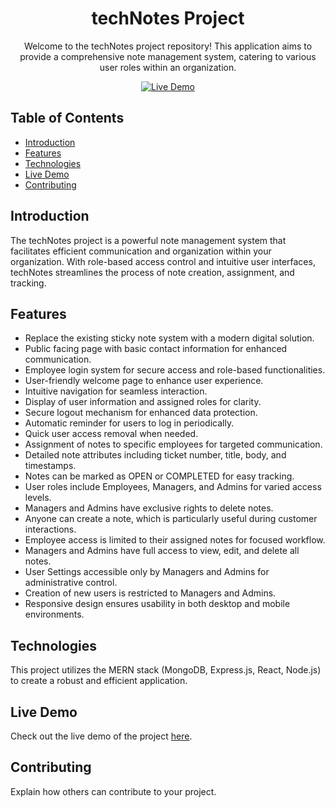 <div align="center">
  <h1>techNotes Project</h1>
  <p>Welcome to the techNotes project repository! This application aims to provide a comprehensive note management system, catering to various user roles within an organization.</p>
  <a href="https://technotes-y30i.onrender.com/">
    <img src="https://img.shields.io/badge/-Live%20Demo-brightgreen?style=for-the-badge" alt="Live Demo">
  </a>
</div>

## Table of Contents
- [Introduction](#introduction)
- [Features](#features)
- [Technologies](#technologies)
- [Live Demo](#live-demo)
- [Contributing](#contributing)

## Introduction
The techNotes project is a powerful note management system that facilitates efficient communication and organization within your organization. With role-based access control and intuitive user interfaces, techNotes streamlines the process of note creation, assignment, and tracking.

## Features
- Replace the existing sticky note system with a modern digital solution.
- Public facing page with basic contact information for enhanced communication.
- Employee login system for secure access and role-based functionalities.
- User-friendly welcome page to enhance user experience.
- Intuitive navigation for seamless interaction.
- Display of user information and assigned roles for clarity.
- Secure logout mechanism for enhanced data protection.
- Automatic reminder for users to log in periodically.
- Quick user access removal when needed.
- Assignment of notes to specific employees for targeted communication.
- Detailed note attributes including ticket number, title, body, and timestamps.
- Notes can be marked as OPEN or COMPLETED for easy tracking.
- User roles include Employees, Managers, and Admins for varied access levels.
- Managers and Admins have exclusive rights to delete notes.
- Anyone can create a note, which is particularly useful during customer interactions.
- Employee access is limited to their assigned notes for focused workflow.
- Managers and Admins have full access to view, edit, and delete all notes.
- User Settings accessible only by Managers and Admins for administrative control.
- Creation of new users is restricted to Managers and Admins.
- Responsive design ensures usability in both desktop and mobile environments.

## Technologies
This project utilizes the MERN stack (MongoDB, Express.js, React, Node.js) to create a robust and efficient application.

## Live Demo
Check out the live demo of the project [here](https://technotes-y30i.onrender.com/).

## Contributing
Explain how others can contribute to your project.
